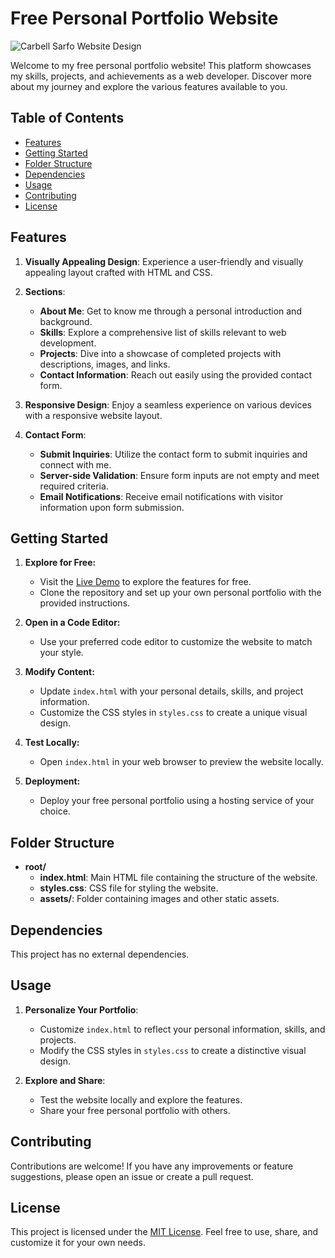 # Free Personal Portfolio Website
![Carbell Sarfo Website Design](https://github.com/Carbell-sarfo/alx_capstone_project/assets/51845903/e3f0f6c9-2fcf-49be-a9fc-051416251123)

Welcome to my free personal portfolio website! This platform showcases my skills, projects, and achievements as a web developer. Discover more about my journey and explore the various features available to you.

## Table of Contents

- [Features](#features)
- [Getting Started](#getting-started)
- [Folder Structure](#folder-structure)
- [Dependencies](#dependencies)
- [Usage](#usage)
- [Contributing](#contributing)
- [License](#license)

## Features

1. **Visually Appealing Design**: Experience a user-friendly and visually appealing layout crafted with HTML and CSS.

2. **Sections**:
   - **About Me**: Get to know me through a personal introduction and background.
   - **Skills**: Explore a comprehensive list of skills relevant to web development.
   - **Projects**: Dive into a showcase of completed projects with descriptions, images, and links.
   - **Contact Information**: Reach out easily using the provided contact form.

3. **Responsive Design**: Enjoy a seamless experience on various devices with a responsive website layout.

4. **Contact Form**:
   - **Submit Inquiries**: Utilize the contact form to submit inquiries and connect with me.
   - **Server-side Validation**: Ensure form inputs are not empty and meet required criteria.
   - **Email Notifications**: Receive email notifications with visitor information upon form submission.

## Getting Started

1. **Explore for Free:**
   - Visit the [Live Demo](#) to explore the features for free.
   - Clone the repository and set up your own personal portfolio with the provided instructions.

2. **Open in a Code Editor:**
   - Use your preferred code editor to customize the website to match your style.

3. **Modify Content:**
   - Update `index.html` with your personal details, skills, and project information.
   - Customize the CSS styles in `styles.css` to create a unique visual design.

4. **Test Locally:**
   - Open `index.html` in your web browser to preview the website locally.

5. **Deployment:**
   - Deploy your free personal portfolio using a hosting service of your choice.

## Folder Structure

- **root/**
  - **index.html**: Main HTML file containing the structure of the website.
  - **styles.css**: CSS file for styling the website.
  - **assets/**: Folder containing images and other static assets.

## Dependencies

This project has no external dependencies.

## Usage

1. **Personalize Your Portfolio**:
   - Customize `index.html` to reflect your personal information, skills, and projects.
   - Modify the CSS styles in `styles.css` to create a distinctive visual design.

2. **Explore and Share**:
   - Test the website locally and explore the features.
   - Share your free personal portfolio with others.

## Contributing

Contributions are welcome! If you have any improvements or feature suggestions, please open an issue or create a pull request.

## License

This project is licensed under the [MIT License](LICENSE). Feel free to use, share, and customize it for your own needs.
